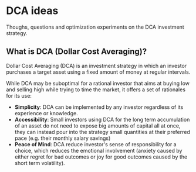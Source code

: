 # DCA ideas

Thoughs, questions and optimization experiments on the DCA investment strategy.

## What is DCA (Dollar Cost Averaging)?

Dollar Cost Averaging (DCA) is an investment strategy in which an investor purchases a target asset using a fixed amount of money at regular intervals.

While DCA may be suboptimal for a rational investor that aims at buying low and selling high while trying to time the market, it offers a set of rationales for its use:

- **Simplicity**: DCA can be implemented by any investor regardless of its experience or knowledge.
- **Accessibility**: Small investors using DCA for the long term accumulation of an asset do not need to expose big amounts of capital all at once, they can instead pour into the strategy small quantities at their preferred pace (e.g. their monthly salary savings)
- **Peace of Mind**: DCA reduce investor's sense of responsibility for a choice, which reduces the emotional involvement (anxiety caused by either regret for bad outcomes or joy for good outcomes caused by the short term volatility).
